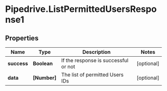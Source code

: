 # Pipedrive.ListPermittedUsersResponse1

## Properties

Name | Type | Description | Notes
------------ | ------------- | ------------- | -------------
**success** | **Boolean** | If the response is successful or not | [optional] 
**data** | **[Number]** | The list of permitted Users IDs | [optional] 



